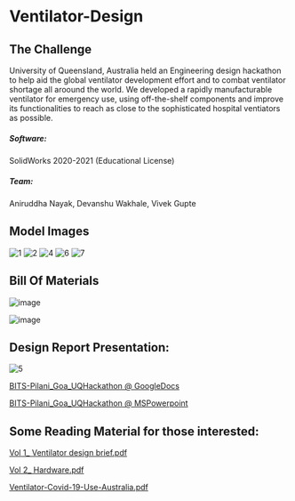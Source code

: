 # Ventilator-Design
## The Challenge
University of Queensland, Australia held an Engineering design hackathon to help aid the global ventilator development effort and to combat ventilator shortage all aroound the world. We developed a rapidly manufacturable ventilator for emergency use, using off-the-shelf components and improve its functionalities to reach as close to the sophisticated hospital ventiators as possible. 

##### Software: 
SolidWorks 2020-2021 (Educational License)

##### Team: 
Aniruddha Nayak, Devanshu Wakhale, Vivek Gupte

## Model Images
![1](https://user-images.githubusercontent.com/67819132/182011203-9d5a3dd8-16fa-4178-905c-f7751be888f7.JPG)
![2](https://user-images.githubusercontent.com/67819132/182011758-c04e93aa-ba6f-4829-80ce-45c7e8dc05f8.png)
![4](https://user-images.githubusercontent.com/67819132/182011612-f2d097dc-cbef-419f-9ee3-1c8e7a478a1f.png)
![6](https://user-images.githubusercontent.com/67819132/182011701-7367105f-7121-4fb7-a64e-d581c4462665.png)
![7](https://user-images.githubusercontent.com/67819132/182011676-031783f2-d5ba-4275-ba2b-57a69553c659.png)

## Bill Of Materials
![image](https://user-images.githubusercontent.com/67819132/182011575-5b5cce7e-13d2-4bcf-b342-996b2aaa611a.png)

![image](https://user-images.githubusercontent.com/67819132/182011592-339dae8a-6ac8-45dd-aab1-e8e043163acd.png)

## Design Report Presentation:
![5](https://user-images.githubusercontent.com/67819132/182011776-8114a017-31f0-49e5-b135-6ffa4bd33c73.png)
 
[BITS-Pilani_Goa_UQHackathon @ GoogleDocs](https://docs.google.com/presentation/d/17unPC_jF8LLdkqK38CDY5I1VYVeLeJeprGKCvtzLYpw/edit?usp=sharing)
 
[BITS-Pilani_Goa_UQHackathon @ MSPowerpoint](https://github.com/vivekgupte07/Ventilator-Design/files/9228093/BITS-Pilani_Goa_UQHackathon.pptx)

## Some Reading Material for those interested:
[Vol 1_ Ventilator design brief.pdf](https://github.com/vivekgupte07/Ventilator-Design/files/9228091/Vol.1_.Ventilator.design.brief.pdf)

[Vol 2_ Hardware.pdf](https://github.com/vivekgupte07/Ventilator-Design/files/9228092/Vol.2_.Hardware.pdf)

[Ventilator-Covid-19-Use-Australia.pdf](https://github.com/vivekgupte07/Ventilator-Design/files/9228090/ventilator-covid-19-use-australia.pdf)
